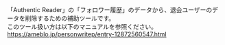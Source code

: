 「Authentic Reader」の「フォロワー履歴」のデータから、退会ユーザーのデータを削除するための補助ツールです。<br>
このツール扱い方は以下のマニュアルを参照ください。<br>
https://ameblo.jp/personwritep/entry-12872560547.html
